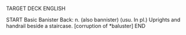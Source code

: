 TARGET DECK
ENGLISH

START
Basic
Banister
Back: n. (also bannister) (usu. In pl.) Uprights and handrail beside a staircase. [corruption of *baluster]
END
